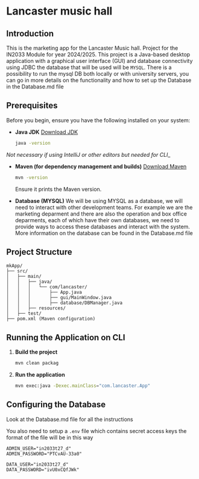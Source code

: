 
# Lancaster music hall

## Introduction
This is the marketing app for the Lancaster Music hall. Project for the IN2033 Module for year 2024/2025. This project is a Java-based desktop application with a graphical user interface (GUI) and database connectivity using JDBC the database that will be used will be `MYSQL`. There is a possibility to run the mysql DB both locally or with university servers, you can go in more details on the functionality and how to set up the Database in the Database.md file

## Prerequisites

Before you begin, ensure you have the following installed on your system:

- **Java JDK**
  [Download JDK](https://adoptium.net/)
  ```sh
  java -version
  ```
_Not necessary if using IntelliJ or other editors but needed for CLI__
- **Maven (for dependency management and builds)**
  [Download Maven](https://maven.apache.org/download.cgi)
  ```sh
  mvn -version
  ```
  Ensure it prints the Maven version.

- **Database (MYSQL)**
We will be using MYSQL as a database, we will need to interact with other development teams. For example we are the marketing deparment and there are also the operation and box office deparments, each of which have their own databases, we need to provide ways to access these databases and interact with the system.
More information on the database can be found in the Database.md file

## Project Structure
```
mkApp/
├── src/
│   ├── main/
│   │   ├── java/
│   │   │   └── com/lancaster/
│   │   │       ├── App.java
│   │   │       ├── gui/MainWindow.java
│   │   │       ├── database/DBManager.java
│   │   ├── resources/
│   ├── test/
├── pom.xml (Maven configuration)
```

## Running the Application on CLI
1. **Build the project**
   ```sh
   mvn clean packag
   ```

2. **Run the application**
   ```sh
   mvn exec:java -Dexec.mainClass="com.lancaster.App"
   ```

## Configuring the Database
Look at the Database.md file for all the instructions

You also need to setup a `.env` file which contains secret access keys the format of the file will be in this way

```
ADMIN_USER="in2033t27_d"
ADMIN_PASSWORD="PTCvAU-33a0"

DATA_USER="in2033t27_d"
DATA_PASSWORD="ivU0xCQfJWk"
 ```
